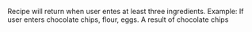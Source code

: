 Recipe will return when user entes at least three ingredients.
Example: If user enters chocolate chips, flour, eggs. A result of chocolate chips